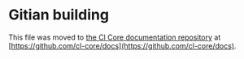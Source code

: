 Gitian building
================

This file was moved to [the Cl Core documentation repository](https://github.com/cl-core/docs/blob/master/gitian-building.md) at [https://github.com/cl-core/docs](https://github.com/cl-core/docs).
